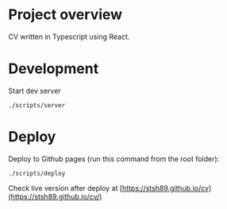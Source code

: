 # Project overview

CV written in Typescript using React.

# Development

Start dev server

```
./scripts/server
```

# Deploy

Deploy to Github pages (run this command from the root folder):

```
./scripts/deploy
```

Check live version after deploy at [https://stsh89.github.io/cv](https://stsh89.github.io/cv/)
